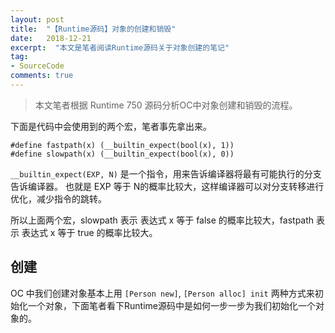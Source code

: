 ```yaml
---
layout: post
title:  "【Runtime源码】对象的创建和销毁"
date:   2018-12-21
excerpt:  "本文是笔者阅读Runtime源码关于对象创建的笔记"
tag:
- SourceCode
comments: true
---
```


> 本文笔者根据 Runtime 750 源码分析OC中对象创建和销毁的流程。

下面是代码中会使用到的两个宏，笔者事先拿出来。

```
#define fastpath(x) (__builtin_expect(bool(x), 1))
#define slowpath(x) (__builtin_expect(bool(x), 0))
```

`__builtin_expect(EXP, N)` 是一个指令，用来告诉编译器将最有可能执行的分支告诉编译器。 也就是 EXP 等于 N的概率比较大，这样编译器可以对分支转移进行优化，减少指令的跳转。

所以上面两个宏，slowpath 表示 表达式 x 等于 false 的概率比较大，fastpath 表示 表达式 x 等于 true 的概率比较大。

## 创建

OC 中我们创建对象基本上用 `[Person new]`, `[Person alloc] init` 两种方式来初始化一个对象，下面笔者看下Runtime源码中是如何一步一步为我们初始化一个对象的。

